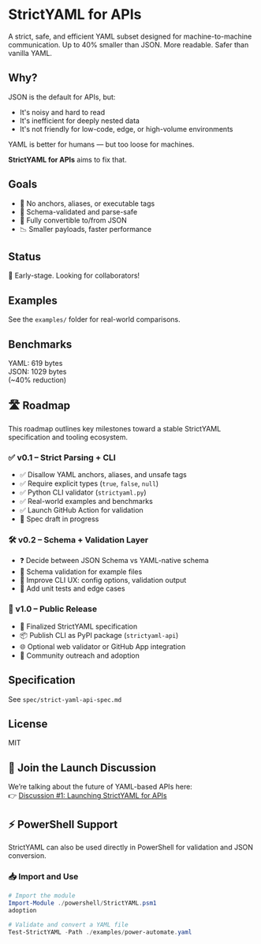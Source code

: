 # StrictYAML for APIs

A strict, safe, and efficient YAML subset designed for machine-to-machine communication. Up to 40% smaller than JSON. More readable. Safer than vanilla YAML.

## Why?

JSON is the default for APIs, but:
- It's noisy and hard to read
- It's inefficient for deeply nested data
- It's not friendly for low-code, edge, or high-volume environments

YAML is better for humans — but too loose for machines.

**StrictYAML for APIs** aims to fix that.

## Goals

- 🚫 No anchors, aliases, or executable tags
- 🔐 Schema-validated and parse-safe
- 🔁 Fully convertible to/from JSON
- 📉 Smaller payloads, faster performance

## Status

🔧 Early-stage. Looking for collaborators!

## Examples

See the `examples/` folder for real-world comparisons.

## Benchmarks

YAML: 619 bytes  
JSON: 1029 bytes  
(~40% reduction)

## 🛣 Roadmap

This roadmap outlines key milestones toward a stable StrictYAML specification and tooling ecosystem.

### ✅ v0.1 – Strict Parsing + CLI
- ✅ Disallow YAML anchors, aliases, and unsafe tags
- ✅ Require explicit types (`true`, `false`, `null`)
- ✅ Python CLI validator (`strictyaml.py`)
- ✅ Real-world examples and benchmarks
- ✅ Launch GitHub Action for validation
- 📝 Spec draft in progress

### 🛠 v0.2 – Schema + Validation Layer
- ❓ Decide between JSON Schema vs YAML-native schema
- 🧪 Schema validation for example files
- 🧰 Improve CLI UX: config options, validation output
- 🧼 Add unit tests and edge cases

### 🚀 v1.0 – Public Release
- 📘 Finalized StrictYAML specification
- 📦 Publish CLI as PyPI package (`strictyaml-api`)
- 🌐 Optional web validator or GitHub App integration
- 📣 Community outreach and adoption

## Specification

See `spec/strict-yaml-api-spec.md`

## License

MIT

## 📣 Join the Launch Discussion

We’re talking about the future of YAML-based APIs here:  
👉 [Discussion #1: Launching StrictYAML for APIs](https://github.com/xxxilPadrinoxxx/strict-yaml-api/discussions/1)

## ⚡ PowerShell Support

StrictYAML can also be used directly in PowerShell for validation and JSON conversion.

### 📥 Import and Use

```powershell
# Import the module
Import-Module ./powershell/StrictYAML.psm1
adoption

# Validate and convert a YAML file
Test-StrictYAML -Path ./examples/power-automate.yaml

